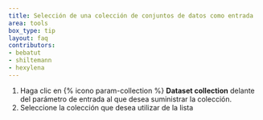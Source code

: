 ```yaml
---
title: Selección de una colección de conjuntos de datos como entrada
area: tools
box_type: tip
layout: faq
contributors:
- bebatut
- shiltemann
- hexylena
---
```




1. Haga clic en {% icono param-collection %} **Dataset collection** delante del parámetro de entrada al que desea suministrar la colección.
2. Seleccione la colección que desea utilizar de la lista

